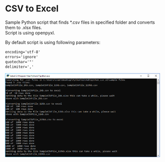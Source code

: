 # CSV to Excel

Sample Python script that finds *.csv files in specified folder and converts them to .xlsx files.  
Script is using openpyxl.  

By default script is using following parameters:
	
~~~~
encoding='utf-8'
errors='ignore'
quotechar='"'
delimiter=','
~~~~


![Alt text](/screenshot.png?raw=true)

